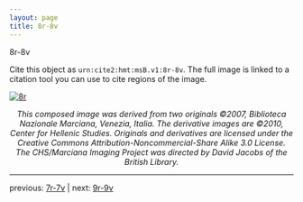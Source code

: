 ```yaml
---
layout: page
title: 8r-8v
---
```


8r-8v

Cite this object as `urn:cite2:hmt:msB.v1:8r-8v`. The full image is linked to a citation tool you can use to cite regions of the image.

[![8r](http://www.homermultitext.org/iipsrv?IIIF=/project/homer/pyramidal/deepzoom/hmt/vbbifolio/v1/vb_7v_8r.tif/full/800,/0/default.jpg)](http://www.homermultitext.org/ict2/?urn=urn:cite2:hmt:vbbifolio.v1:vb_7v_8r) 

<p style="text-align: center; font-style: italic;">This composed image was derived from two originals ©2007, Biblioteca Nazionale Marciana, Venezia, Italia. The derivative images are ©2010, Center for Hellenic Studies. Originals and derivatives are licensed under the Creative Commons Attribution-Noncommercial-Share Alike 3.0 License. The CHS/Marciana Imaging Project was directed by David Jacobs of the British Library.</p>

---

previous: [7r-7v](../7r-7v/) | next: [9r-9v](../9r-9v/)